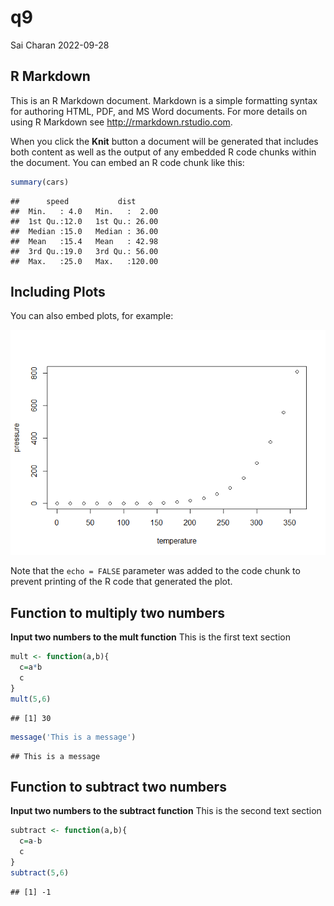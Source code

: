 q9
================
Sai Charan
2022-09-28

## R Markdown

This is an R Markdown document. Markdown is a simple formatting syntax
for authoring HTML, PDF, and MS Word documents. For more details on
using R Markdown see <http://rmarkdown.rstudio.com>.

When you click the **Knit** button a document will be generated that
includes both content as well as the output of any embedded R code
chunks within the document. You can embed an R code chunk like this:

``` r
summary(cars)
```

    ##      speed           dist       
    ##  Min.   : 4.0   Min.   :  2.00  
    ##  1st Qu.:12.0   1st Qu.: 26.00  
    ##  Median :15.0   Median : 36.00  
    ##  Mean   :15.4   Mean   : 42.98  
    ##  3rd Qu.:19.0   3rd Qu.: 56.00  
    ##  Max.   :25.0   Max.   :120.00

## Including Plots

You can also embed plots, for example:

![](q9_files/figure-gfm/pressure-1.png)<!-- -->

Note that the `echo = FALSE` parameter was added to the code chunk to
prevent printing of the R code that generated the plot.

## Function to multiply two numbers

**Input two numbers to the mult function** This is the first text
section

``` r
mult <- function(a,b){
  c=a*b
  c
}
mult(5,6)
```

    ## [1] 30

``` r
message('This is a message')
```

    ## This is a message

## Function to subtract two numbers

**Input two numbers to the subtract function** This is the second text
section

``` r
subtract <- function(a,b){
  c=a-b
  c
}
subtract(5,6)
```

    ## [1] -1
